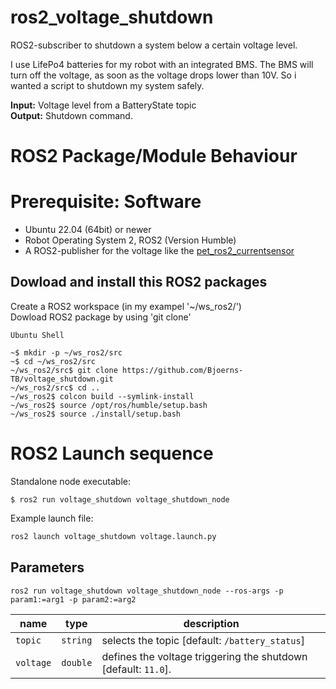 # ros2_voltage_shutdown
ROS2-subscriber to shutdown a system below a certain voltage level.

I use LifePo4 batteries for my robot with an integrated BMS. The BMS will turn off the voltage, as soon as the voltage drops lower than 10V. So i wanted a script to shutdown my system safely.

**Input:** Voltage level from a BatteryState topic \
**Output:** Shutdown command.

# ROS2 Package/Module Behaviour

# Prerequisite: Software
* Ubuntu 22.04 (64bit) or newer
* Robot Operating System 2, ROS2 (Version Humble)
* A ROS2-publisher for the voltage like the [pet_ros2_currentsensor](https://github.com/Pet-Series/pet_ros2_currentsensor_ina219_pkg)

## Dowload and install this ROS2 packages
Create a ROS2 workspace (in my exampel '~/ws_ros2/') \
Dowload ROS2 package by using 'git clone'

`Ubuntu Shell`
```
~$ mkdir -p ~/ws_ros2/src
~$ cd ~/ws_ros2/src
~/ws_ros2/src$ git clone https://github.com/Bjoerns-TB/voltage_shutdown.git
~/ws_ros2/src$ cd ..
~/ws_ros2$ colcon build --symlink-install
~/ws_ros2$ source /opt/ros/humble/setup.bash
~/ws_ros2$ source ./install/setup.bash
```

# ROS2 Launch sequence
Standalone node executable:
```
$ ros2 run voltage_shutdown voltage_shutdown_node
```

Example launch file:
```sh
ros2 launch voltage_shutdown voltage.launch.py
```

## Parameters

```
ros2 run voltage_shutdown voltage_shutdown_node --ros-args -p param1:=arg1 -p param2:=arg2
```


| name              | type                  | description |
| ----------------- | --------------------- |  ---------- |
| `topic`          | `string` | selects the topic [default: `/battery_status`]
| `voltage`            | `double`              | defines the voltage triggering the shutdown [default: `11.0`].
